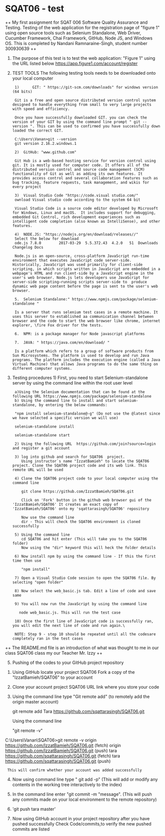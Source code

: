 # SQAT06 - test
++ My first assignment for SQAT 006 Software Quality Assurance and Testing. Testing of the web application for the registration page of "figure 1"  using open source tools such as Selenium Standalone, Web Driver, Cucumber Framework, Chai Framework, GitHub, Node JS, and Windows OS. This is completed by Nandani Ramnaraine-Singh, student number 300930639 ++


1. The purpose of this test is to test the web application: "Figure 1" using the URL listed below
   https://app.figure1.com/account/register

2. TEST TOOLS
The following testing tools needs to be downloaded onto your local computer

        1)      GIT: " https://git-scm.com/downloads" for windows version (64 bits)

        Git is a free and open source distributed version control system designed to handle everything from small to very large projects with speed and efficiency.
      
        Once you have successfully downloaded GIT. you can check the version of your GIT by using the command line prompt " git --version ". This can be used to confirmed you have successfully down loaded the correct GIT. 
      
        C:\Users\Vanan>git --version
        git version 2.16.2.windows.1

        2)  GitHub: "www.github.com"

        Git Hub is a web-based hosting service for version control using git. It is mostly used for computer code. It offers all of the distributed version control and source code management (SCM) functionality of Git as well as adding its own features. It provides access control and several collaboration features such as bug tracking, feature requests, task management, and wikis for every project

        3)  Visual Studio Code "https://code.visual studio.com/"
        ownload Visual studio code according to the system 64 bit

        Visual Studio Code is a source code editor developed by Microsoft for Windows, Linux and macOS.  It includes support for debugging, embedded Git Control, rich development experiences such as intelligent code completion (also known as IntelliSense), and other features.

        4)  NODE.JS: "https://nodejs.org/en/download/releases//"
        Select the below for download
        ode.js 7.8.0		2017-03-29	5.5.372.43	4.2.0	51	Downloads Changelog Docs

        Node.js is an open-source, cross-platform JavaScript run-time environment that executes JavaScript code server-side. Historically, JavaScript was used primarily for client-side scripting, in which scripts written in JavaScript are embedded in a webpage's HTML and run client-side by a JavaScript engine in the user's web browser. Node.js lets developers use JavaScript for server-side scripting—running scripts server-side to  produce dynamic web page content before the page is sent to the user's web browser. 

        5.  Selenium Standalone:" https://www.npmjs.com/package/selenium-standalone "

        Is a server that runs selenium test cases in a remote machine. It uses this server to established aa communication channel between browser and the code to start the web browser like chrome, internet explorer, \fire Fox driver for the tests.

        6.  NPM: is a package manager for Node javascript platforms

        7.  JAVA: " https://java.com/en/download/ "

        Is a platform which refers to a group of software products from Sun Microsystems. The platform is used to develop and run Java programs. The platform includes the execution engine (called a Java Virtual Machine) that allows Java programs to do the same thing on different computer systems.

4. Testing procedures
        1) First, you need to start Selenium-standalone server by using the command line within the root user level

        a)Using the Selenium documentation that can be found at the following URL https://www.npmjs.com/package/selenium-standalone
        b) Using the command line to install and start selenium-standalone, by entering the below commands:
           
        "npm install selenium-standalone@-g" (Do not use the @latest since we have selected a specific version we will use)
        
        selenium-standalone install
       
        selenium-standalone start

        2) Using the following URL  https://github.com/join?source=login  and register a git account

        3) log into github and search for SQAT06  project.
           Using instructor`s name "IzzatBamieh" to locate the SQAT06 project. Clone the SQAT06 project code and its web link. This remote URL will be used

        4) Clone the SQAT06 project code to your local computer using the command line 

           git clone https://github.com/IzzatBamieh/SQAT06.git

           Click on 'Fork' button in the github web browser gui of the 'IzzatBamieh/SQAT06' It creates an exact copy of 'IzzatBamieh/SQAT06' onto my 'sqattarasingh/SQAT06' repository

           Now use the command line
           dir - This will check the SQAT06 environment is cloned successfully

        5) Using the command line 
           cd SQAT06 and hit enter (This will take you to the SQAT06 folder)
           Now using the "dir" keyword this will heck the folder details

        6) Now install npm by using the command line - If this the first time then use

           "npm install"

        7) Open a Visual Studio Code session to open the SQAT06 file. By selecting "open folder"

        8) Now select the web_basic.js tab. Edit a line of code and save same 

        9) You will now run the JavaScript by using the command line 

          node web_basic.js. This will run the test case

        10) Once the first line of JavaScript code is successfully ran, you will edit the next line of code and run again.\

        NOTE: Step 9 - step 10 should be repeated until all the codesare completely ran in the test cases


++ The README.md file is an introduction of what was thought to me in our class SQAT06 class my our Teacher Mr. Izzy ++

5. Pushing of the codes to your GitHub project repository

  1) Using GitHub locate your project SQAT06
     Fork a copy of the "IzzatBamieh/SQAT06" to your account

  2) Clone your account project SQAT06 URL link where you store your code

  3) Using the command line type "Git remote add" (to remotely add the origin master account)

     git remote add Tara https://github.com/sqattarasingh/SQAT06.git

     Using the command line 

     "git remote -v"

C:\Users\Vanan\SQAT06>git remote -v
origin  https://github.com/IzzatBamieh/SQAT06.git (fetch)
origin  https://github.com/IzzatBamieh/SQAT06.git (push)
tara    https://github.com/sqattarasingh/SQAT06.git (fetch)
tara    https://github.com/sqattarasingh/SQAT06.git (push)

     This will confirm whether your account was added successfully

   4) Now using command line type " git add -p" (This will add or modify any contents in the working tree interactively to the       index)

5. In the command line enter "git commit -m "message". (This will push any commits made on your local environment to the          remote repository)

6.  'git push tara master'

7. Now using GitHub account in your project repository after you have pushed successfully
      Check Code/commits,to verify the new pushed commits are listed








